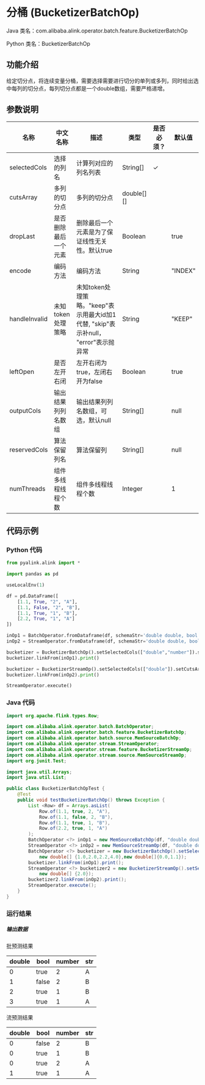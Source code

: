 # 分桶 (BucketizerBatchOp)
Java 类名：com.alibaba.alink.operator.batch.feature.BucketizerBatchOp

Python 类名：BucketizerBatchOp


## 功能介绍
给定切分点，将连续变量分桶，需要选择需要进行切分的单列或多列，同时给出选中每列的切分点，每列切分点都是一个double数组，需要严格递增。

## 参数说明

| 名称 | 中文名称 | 描述 | 类型 | 是否必须？ | 默认值 |
| --- | --- | --- | --- | --- | --- |
| selectedCols | 选择的列名 | 计算列对应的列名列表 | String[] | ✓ |  |
| cutsArray | 多列的切分点 | 多列的切分点 | double[][] |  |  |
| dropLast | 是否删除最后一个元素 | 删除最后一个元素是为了保证线性无关性。默认true | Boolean |  | true |
| encode | 编码方法 | 编码方法 | String |  | "INDEX" |
| handleInvalid | 未知token处理策略 | 未知token处理策略。"keep"表示用最大id加1代替, "skip"表示补null， "error"表示抛异常 | String |  | "KEEP" |
| leftOpen | 是否左开右闭 | 左开右闭为true，左闭右开为false | Boolean |  | true |
| outputCols | 输出结果列列名数组 | 输出结果列列名数组，可选，默认null | String[] |  | null |
| reservedCols | 算法保留列名 | 算法保留列 | String[] |  | null |
| numThreads | 组件多线程线程个数 | 组件多线程线程个数 | Integer |  | 1 |


## 代码示例
### Python 代码
```python
from pyalink.alink import *

import pandas as pd

useLocalEnv(1)

df = pd.DataFrame([
    [1.1, True, "2", "A"],
    [1.1, False, "2", "B"],
    [1.1, True, "1", "B"],
    [2.2, True, "1", "A"]
])

inOp1 = BatchOperator.fromDataframe(df, schemaStr='double double, bool boolean, number int, str string')
inOp2 = StreamOperator.fromDataframe(df, schemaStr='double double, bool boolean, number int, str string')

bucketizer = BucketizerBatchOp().setSelectedCols(["double","number"]).setCutsArray([[1.0,2.0,2.2,4.0],[0.0,1.1]])
bucketizer.linkFrom(inOp1).print()

bucketizer = BucketizerStreamOp().setSelectedCols(["double"]).setCutsArray([[2.0]])
bucketizer.linkFrom(inOp2).print()

StreamOperator.execute()
```
### Java 代码
```java
import org.apache.flink.types.Row;

import com.alibaba.alink.operator.batch.BatchOperator;
import com.alibaba.alink.operator.batch.feature.BucketizerBatchOp;
import com.alibaba.alink.operator.batch.source.MemSourceBatchOp;
import com.alibaba.alink.operator.stream.StreamOperator;
import com.alibaba.alink.operator.stream.feature.BucketizerStreamOp;
import com.alibaba.alink.operator.stream.source.MemSourceStreamOp;
import org.junit.Test;

import java.util.Arrays;
import java.util.List;

public class BucketizerBatchOpTest {
	@Test
	public void testBucketizerBatchOp() throws Exception {
		List <Row> df = Arrays.asList(
			Row.of(1.1, true, 2, "A"),
			Row.of(1.1, false, 2, "B"),
			Row.of(1.1, true, 1, "B"),
			Row.of(2.2, true, 1, "A")
		);
		BatchOperator <?> inOp1 = new MemSourceBatchOp(df, "double double, bool boolean, number int, str string");
		StreamOperator <?> inOp2 = new MemSourceStreamOp(df, "double double, bool boolean, number int, str string");
		BatchOperator <?> bucketizer = new BucketizerBatchOp().setSelectedCols("double","number").setCutsArray(
			new double[] {1.0,2.0,2.2,4.0},new double[]{0.0,1.1});
		bucketizer.linkFrom(inOp1).print();
		StreamOperator <?> bucketizer2 = new BucketizerStreamOp().setSelectedCols("double").setCutsArray(
			new double[] {2.0});
		bucketizer2.linkFrom(inOp2).print();
		StreamOperator.execute();
	}
}
```
### 运行结果

##### 输出数据
批预测结果

double|bool|number|str
------|---|---|---
0|true|2|A
1|false|2|B
2|true|1|B
3|true|1|A

流预测结果

double|bool|number|str
---|---|---|---
0|false|2|B
0|true|1|B
0|true|2|A
1|true|1|A
